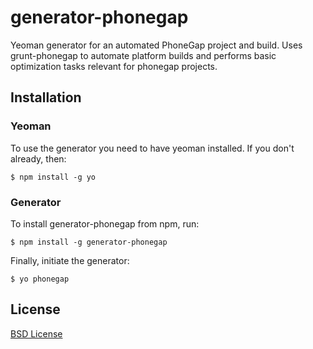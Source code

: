 # generator-phonegap 

Yeoman generator for an automated PhoneGap project and build. Uses grunt-phonegap to automate platform builds and performs basic optimization tasks relevant for phonegap projects. 

## Installation

### Yeoman

To use the generator you need to have yeoman installed. If you don't already, then:

```
$ npm install -g yo
```

### Generator

To install generator-phonegap from npm, run:

```
$ npm install -g generator-phonegap
```

Finally, initiate the generator:

```
$ yo phonegap
```


## License

[BSD License](http://en.wikipedia.org/wiki/BSD_License)
